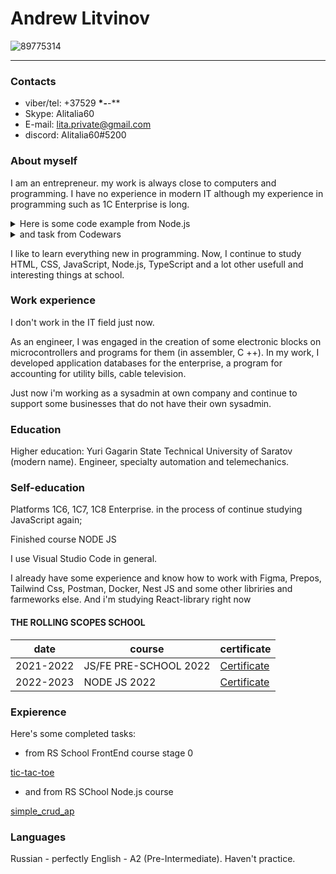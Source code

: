 # Andrew Litvinov

![89775314](https://user-images.githubusercontent.com/89775314/223960104-db29769d-4985-4a39-a5d2-652d3924f646.png)

---

### Contacts

- viber/tel: +37529 **\*-**-\*\*
- Skype: Alitalia60
- E-mail: lita.private@gmail.com
- discord: Alitalia60#5200

### About myself

I am an entrepreneur. my work is always close to computers and programming. I have no experience in modern IT although my experience in programming such as 1C Enterprise is long.

<details><summary>Here is some code example from Node.js</summary>

```js
const express = require('express');
const path = require('path');
const userRouter = require('./resources/users/user.router');
const app = express();
app.use(express.json());
app.use('/', (req, res, next) => {
  if (req.originalUrl === '/') res.send('Service is running!';
  next();
});
app.use('/users', userRouter);
module.exports = app;
}
```

</details>

<details><summary>and task from Codewars</summary>

```js
var countBits = function (n) {
  // Program Me
  let res = 0;
  let binaryN = n.toString(2);
  // console.log(binaryN);
  for (let index = 0; index < binaryN.length; index++) {
    res += Number(binaryN[index]);
  }
  return res;
};
```

</details>

I like to learn everything new in programming.
Now, I continue to study HTML, CSS, JavaScript, Node.js, TypeScript and a lot other usefull and interesting things at school.

### Work experience

I don't work in the IT field just now.

As an engineer, I was engaged in the creation of some electronic blocks on microcontrollers and programs for them (in assembler, C ++). In my work, I developed application databases for the enterprise, a program for accounting for utility bills, cable television.

Just now i'm working as a sysadmin at own company and continue to support some businesses that do not have their own sysadmin.

### Education

Higher education: Yuri Gagarin State Technical University of Saratov (modern name). Engineer, specialty automation and telemechanics.

### Self-education

Platforms 1C6, 1C7, 1C8 Enterprise. in the process of continue studying JavaScript again;

Finished course NODE JS

I use Visual Studio Code in general.

I already have some experience and know how to work with Figma, Prepos, Tailwind Css, Postman, Docker, Nest JS and some other libriries and farmeworks else. And i'm studying React-library right now

#### THE ROLLING SCOPES SCHOOL

| date      | course                | certificate                                               |
| --------- | --------------------- | --------------------------------------------------------- |
| 2021-2022 | JS/FE PRE-SCHOOL 2022 | [Certificate](https://app.rs.school/certificate/0u11ev3e) |
| 2022-2023 | NODE JS 2022          | [Certificate](https://app.rs.school/certificate/dqr2d07l) |

### Expierence

Here's some completed tasks:

- from RS School FrontEnd course stage 0

[tic-tac-toe](https://rolling-scopes-school.github.io/alitalia60-JSFEPRESCHOOL/tic-tac-toe/)

- and from RS SChool Node.js course

[simple_crud_ap](https://github.com/Alitalia60/simple-crud-api/tree/simple_crud_api)

### Languages

Russian - perfectly
English - A2 (Pre-Intermediate). Haven't practice.
